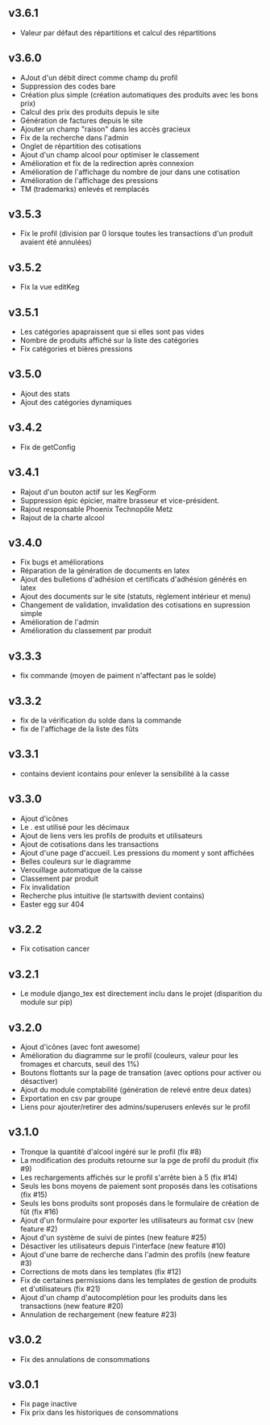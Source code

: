 ## v3.6.1
* Valeur par défaut des répartitions et calcul des répartitions
## v3.6.0
* AJout d'un débit direct comme champ du profil
* Suppression des codes bare
* Création plus simple (création automatiques des produits avec les bons prix)
* Calcul des prix des produits depuis le site
* Génération de factures depuis le site
* Ajouter un champ "raison" dans les accès gracieux
* Fix de la recherche dans l'admin
* Onglet de répartition des cotisations
* Ajout d'un champ alcool pour optimiser le classement
* Amélioration et fix de la redirection après connexion
* Amélioration de l'affichage du nombre de jour dans une cotisation
* Amélioration de l'affichage des pressions
* TM (trademarks) enlevés et remplacés
## v3.5.3
* Fix le profil (division par 0 lorsque toutes les transactions d'un produit avaient été annulées)
## v3.5.2
* Fix la vue editKeg
## v3.5.1
* Les catégories apapraissent que si elles sont pas vides
* Nombre de produits affiché sur la liste des catégories
* Fix catégories et bières pressions
## v3.5.0
* Ajout des stats
* Ajout des catégories dynamiques
## v3.4.2
* Fix de getConfig
## v3.4.1
* Rajout d'un bouton actif sur les KegForm
* Suppression épic épicier, maitre brasseur et vice-président.
* Rajout responsable Phoenix Technopôle Metz
* Rajout de la charte alcool
## v3.4.0
* Fix bugs et améliorations
* Réparation de la génération de documents en latex
* Ajout des bulletions d'adhésion et certificats d'adhésion générés en latex
* Ajout des documents sur le site (statuts, règlement intérieur et menu)
* Changement de validation, invalidation des cotisations en supression simple
* Amélioration de l'admin
* Amélioration du classement par produit
## v3.3.3
* fix commande (moyen de paiment n'affectant pas le solde)
## v3.3.2
* fix de la vérification du solde dans la commande
* fix de l'affichage de la liste des fûts
## v3.3.1
* contains devient icontains pour enlever la sensibilité à la casse
## v3.3.0
* Ajout d'icônes
* Le . est utilisé pour les décimaux
* Ajout de liens vers les profils de produits et utilisateurs
* Ajout de cotisations dans les transactions
* Ajout d'une page d'accueil. Les pressions du moment y sont affichées
* Belles couleurs sur le diagramme
* Verouillage automatique de la caisse
* Classement par produit
* Fix invalidation
* Recherche plus intuitive (le startswith devient contains)
* Easter egg sur 404
## v3.2.2
* Fix cotisation cancer
## v3.2.1
* Le module django_tex est directement inclu dans le projet (disparition du module sur pip)
## v3.2.0
* Ajout d'icônes (avec font awesome)
* Amélioration du diagramme sur le profil (couleurs, valeur pour les fromages et charcuts, seuil des 1%)
* Boutons flottants sur la page de transation (avec options pour activer ou désactiver)
* Ajout du module comptabilité (génération de relevé entre deux dates)
* Exportation en csv par groupe
* Liens pour ajouter/retirer des admins/superusers enlevés sur le profil
## v3.1.0
* Tronque la quantité d'alcool ingéré sur le profil (fix #8)
* La modification des produits retourne sur la pge de profil du produit (fix #9)
* Les rechargements affichés sur le profil s'arrête bien à 5 (fix #14)
* Seuls les bons moyens de paiement sont proposés dans les cotisations (fix #15)
* Seuls les bons produits sont proposés dans le formulaire de création de fût (fix #16)
* Ajout d'un formulaire pour exporter les utilisateurs au format csv (new feature #2)
* Ajout d'un système de suivi de pintes (new feature #25)
* Désactiver les utilisateurs depuis l'interface (new feature #10)
* Ajout d'une barre de recherche dans l'admin des profils (new feature #3)
* Corrections de mots dans les templates (fix #12)
* Fix de certaines permissions dans les templates de gestion de produits et d'utilisateurs (fix #21)
* Ajout d'un champ d'autocomplétion pour les produits dans les transactions (new feature #20)
* Annulation de rechargement (new feature #23)

## v3.0.2
* Fix des annulations de consommations

## v3.0.1
* Fix page inactive
* Fix prix dans les historiques de consommations
